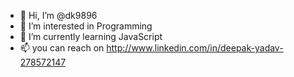 - 👋 Hi, I’m @dk9896
- 👀 I’m interested in Programming
- 🌱 I’m currently learning JavaScript
- 📫 you can reach on http://www.linkedin.com/in/deepak-yadav-278572147

<!---
dk9896/dk9896 is a ✨ special ✨ repository because its `README.md` (this file) appears on your GitHub profile.
You can click the Preview link to take a look at your changes.
--->
